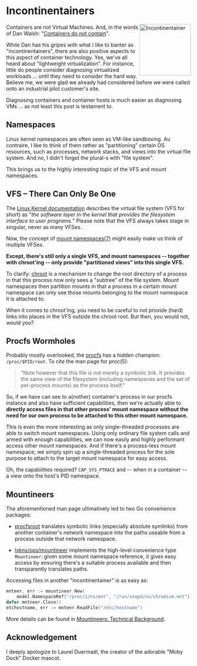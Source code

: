 # Incontinentainers
<img src="art/_images/incontinentainer.jpg" style="width: 10em; float: right;" title="Incontinentainer">

Containers are not Virtual Machines. And, in the words of Dan Walsh:
"[Containers do not
contain](https://opensource.com/business/14/7/docker-security-selinux)".

While Dan has his gripes with what I like to banter as "incontinentainers",
there are also positive aspects to this aspect of container technology. Yes,
we've all heard about "lightweight virtualization". For instance, little do
people consider diagnosing virtualized workloads ... until they need to consider
the hard way. Believe me, we were glad we already had considered before we were
called onto an industrial pilot customer's site.

Diagnosing containers and container hosts is much easier as diagnosing VMs ...
as not least this post is testament to.

## Namespaces

Linux kernel namespaces are often seen as VM-like sandboxing. Au contraire, I
like to think of them rather as "partitioning" certain OS resources, such as
processes, network stacks, and views into the virtual file system. And no, I
didn't forgot the plural-s with "file system".

This brings us to the highly interesting topic of the VFS and mount namespaces.

## VFS – There Can Only Be One

The [Linux Kernel
documentation](https://www.kernel.org/doc/html/latest/filesystems/vfs.html)
describes the virtual file system (VFS for short) as "_the software layer in the
kernel that provides the filesystem interface to user programs._" Please note
that the VFS always takes stage in singular, never as many VFSes.

Now, the concept of [mount
namespaces(7)](https://man7.org/linux/man-pages/man7/mount_namespaces.7.html)
might easily make us think of multiple VFSes.

**Except, there's still only a single VFS, and mount namespaces -- together with
chroot'ing -- only provide "partitioned views" into this single VFS.**

To clarify: [chroot](https://man7.org/linux/man-pages/man2/chroot.2.html) is a
mechanism to change the root directory of a process in that this process now
only sees a "subtree" of the file system. Mount namespaces then partition mounts
in that a process in a certain mount namespace can only see those mounts
belonging to the mount namespace it is attached to.

When it comes to chroot'ing, you need to be careful to not provide (hard) links
into places in the VFS outside the chroot root. But then, you would not, would
you?

## Procfs Wormholes

Probably mostly overlooked, the
[procfs](https://man7.org/linux/man-pages/man5/proc.5.html) has a hidden
champion: `/proc/$PID/root`. To cite the man page for proc(5):

> "Note however that this file is not merely a symbolic link. It provides the
> same view of the filesystem (including namespaces and the set of per-process
> mounts) as the process itself."

So, if we have can see to a(nother) container's process in our procfs instance
and also have sufficient capabilities, then we're actually able to **directly
access files in that other process' mount namespace without the need for our own
process to be attached to this other mount namespace.**

This is even the more interesting as only single-threaded processes are able to
switch mount namespaces. Using only ordinary file system calls and armed with
enough capabilities, we can now easily and highly performant access other mount
namespaces. And if there's a process-less mount namespace, we simply spin up a
single-threaded process for the sole purpose to attach to the target mount
namespace for easy access.

Oh, the capabilities required? `CAP_SYS_PTRACE` and -- when in a container -- a
view onto the host's PID namespace. 

## Mountineers

The aforementioned man page ultimatively led to two Go convenience packages:

- [procfsroot](https://github.com/TheDiveO/procfsroot) translates symbolic links
  (especially absolute symlinks) from another container's network namespace into
  the paths useable from a process outside that network namespace.

- [lxkns/ops/mountineer](https://github.com/TheDiveO/lxkns/tree/master/ops/mountineer)
  implements the high-level convenience type `Mountineer`: given some mount
  namespace reference, it gives easy access by ensuring there's a suitable
  process available and then transparently translates paths.

Accessing files in another "incontinentainer" is as easy as:

```go
mnteer, err := mountineer.New(
    model.NamespaceRef{"/proc/1/ns/mnt", "/run/snapd/ns/chromium.mnt"}, nil)
defer mntneer.Close()
etchostname, err := mnteer.ReadFile("/etc/hostname")
```

More details can be found in [Mountineers: Technical
Background](https://thediveo.github.io/lxkns/#/mountineers?id=technical-background).

## Acknowledgement

I deeply apologize to Laurel Duermaël, the creator of the adorable "Moby Dock"
Docker mascot.
